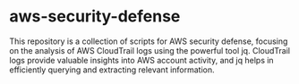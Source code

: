 # aws-security-defense
This repository is a collection of scripts for AWS security defense, focusing on the analysis of AWS CloudTrail logs using the powerful tool jq. CloudTrail logs provide valuable insights into AWS account activity, and jq helps in efficiently querying and extracting relevant information.
